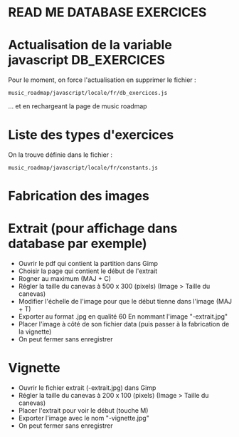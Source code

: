 READ ME DATABASE EXERCICES
===========================


# Actualisation de la variable javascript DB_EXERCICES

Pour le moment, on force l'actualisation en supprimer le fichier :

    music_roadmap/javascript/locale/fr/db_exercices.js

… et en rechargeant la page de music roadmap


# Liste des types d'exercices

On la trouve définie dans le fichier :


    music_roadmap/javascript/locale/fr/constants.js

# Fabrication des images

# Extrait (pour affichage dans database par exemple)

- Ouvrir le pdf qui contient la partition dans Gimp
- Choisir la page qui contient le début de l'extrait
- Rogner au maximum (MAJ + C)
- Régler la taille du canevas à 500 x 300 (pixels) (Image > Taille du canevas)
- Modifier l'échelle de l'image pour que le début tienne dans l'image (MAJ + T)
- Exporter au format .jpg en qualité 60
  En nommant l'image "<id image>-extrait.jpg"
- Placer l'image à côté de son fichier data
  (puis passer à la fabrication de la vignette)
- On peut fermer sans enregistrer

# Vignette

- Ouvrir le fichier extrait (<id ex>-extrait.jpg) dans Gimp
- Régler la taille du canevas à 200 x 100 (pixels) (Image > Taille du canevas)
- Placer l'extrait pour voir le début (touche M)
- Exporter l'image avec le nom "<id exercice>-vignette.jpg"
- On peut fermer sans enregistrer